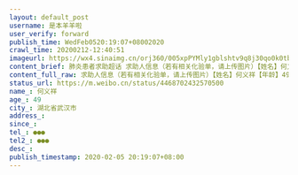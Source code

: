 ```yaml
---
layout: default_post
username: 是本羊羊啦
user_verify: forward
publish_time: WedFeb0520:19:07+08002020
crawl_time: 20200212-12:40:51
imageurl: https://wx4.sinaimg.cn/orj360/005xpPYMly1gblshtv9q8j30qo0k0tbb.jpg,https://wx1.sinaimg.cn/orj360/005xpPYMly1gblshur2iaj30qo0zkjts.jpg,https://wx3.sinaimg.cn/orj360/005xpPYMly1gblshv7lcsj30qo1bgdjw.jpg,https://wx2.sinaimg.cn/orj360/005xpPYMly1gblshthug4j31hc0omwxp.jpg,https://wx1.sinaimg.cn/orj360/005xpPYMly1gblshw71voj31hc0omnei.jpg
content_brief: 肺炎患者求助超话 求助人信息（若有相关化验单，请上传图片）【姓名】何义祥【年龄】49【所在城市】湖北省武汉市【联系方式】●●●【其他紧急联系人】●●●【求助信息】我是中南财经政法大学计算机技术专业的一名在读研究生，我的父亲名字叫何义祥，是一个勤劳朴实的渔民，母亲 ...全文
content_full_raw: 求助人信息（若有相关化验单，请上传图片）【姓名】何义祥【年龄】49【所在城市】湖北省武汉市【联系方式】●●●【其他紧急联系人】●●●【求助信息】我是中南财经政法大学计算机技术专业的一名在读研究生，我的父亲名字叫何义祥，是一个勤劳朴实的渔民，母亲是家庭妇女没有工作，家里还有一个十岁的弟弟在读小学五年级。在2019年12月23日，我父亲因为撞船事故导致双腿断成四截，左腿主动脉断裂，于是进行了左腿大动脉连接手术，而且左右腿多处骨折伴有开放性伤口，需要清洗机二十四小时进行清洗以防肌肉坏死，2020年1月22日又进行了右腿截肢手术。在1月24日的时候，我的父亲开始发烧，2月5日被确诊为新型冠状病毒肺炎患者，母亲因为连日来照顾父亲，被当作亲密接触者隔离起来。我的父亲刚刚做完截肢手术，右腿断肢地方需要每天换药，左腿大动脉断裂地方需要二十四小时进行伤口清洗。现在我的父亲被送到同济中法新城医院发热病房，专门治疗新型肺炎。但是发热门诊没有专门用来清洗伤口的机器，也没有治疗腿伤的医资力量，对于一个生活无法自理，处于大伤状态下的老人而言，已经到了走投无路的地步了。在此，我肯定社会的帮助，鉴于我父亲的特殊情况，给予一定的特殊照顾，可以帮他治疗腿伤，并照顾他的饮食起居。我父亲已经因为事故原因失去了一条右腿，如果又因为肺炎再失去了左腿，这对于我家庭来说，将是无法承受的打击。再次恳请大家救救我父亲，给予他一些帮助，拜托大家！
status_url: https://m.weibo.cn/status/4468702432570500
name_: 何义祥
age_: 49
city_: 湖北省武汉市
address_: 
since_: 
tel_: ●●●
tel2_: ●●●
desc_: 
publish_timestamp: 2020-02-05 20:19:07+08:00
---
```

